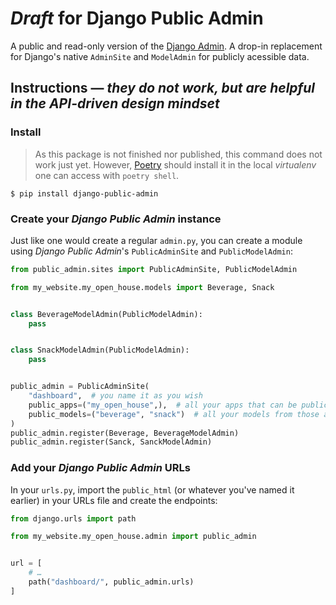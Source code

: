 # _Draft_ for Django Public Admin

A public and read-only version of the [Django Admin](https://docs.djangoproject.com/en/3.0/ref/contrib/admin/). A drop-in replacement for Django's native `AdminSite` and `ModelAdmin` for publicly acessible data.

## Instructions — _they do not work, but are helpful in the API-driven design mindset_

### Install

> As this package is not finished nor published, this command does not work just yet. However, [Poetry](https://python-poetry.org/) should install it in the local _virtualenv_ one can access with `poetry shell`.

```console
$ pip install django-public-admin
```

### Create your _Django Public Admin_ instance

Just like one would create a regular `admin.py`, you can create a module using _Django Public Admin_'s `PublicAdminSite` and `PublicModelAdmin`:

```python
from public_admin.sites import PublicAdminSite, PublicModelAdmin

from my_website.my_open_house.models import Beverage, Snack


class BeverageModelAdmin(PublicModelAdmin):
    pass


class SnackModelAdmin(PublicModelAdmin):
    pass


public_admin = PublicAdminSite(
    "dashboard",  # you name it as you wish
    public_apps=("my_open_house",),  # all your apps that can be public accessible
    public_models=("beverage", "snack")  # all your models from those apps that can be public accessible
)
public_admin.register(Beverage, BeverageModelAdmin)
public_admin.register(Sanck, SanckModelAdmin)
```

### Add your _Django Public Admin_ URLs

In your `urls.py`, import the `public_html` (or whatever you've named it earlier) in your URLs file and create the endpoints:

```python
from django.urls import path

from my_website.my_open_house.admin import public_admin


url = [
    # …
    path("dashboard/", public_admin.urls)
]
```

